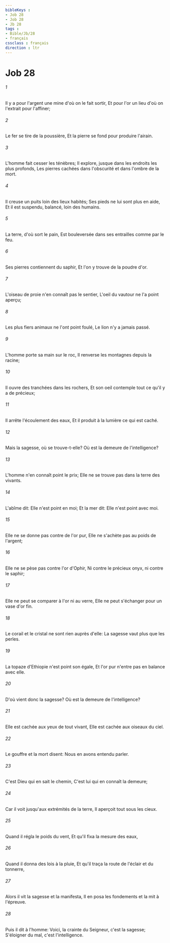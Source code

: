 ```yaml
---
bibleKeys : 
- Job 28
- Job 28
- Jb 28
tags : 
- Bible/Jb/28
- français
cssclass : français
direction : ltr
---
```


# Job 28

###### 1
Il y a pour l'argent une mine d'où on le fait sortir, Et pour l'or un lieu d'où on l'extrait pour l'affiner;
###### 2
Le fer se tire de la poussière, Et la pierre se fond pour produire l'airain.
###### 3
L'homme fait cesser les ténèbres; Il explore, jusque dans les endroits les plus profonds, Les pierres cachées dans l'obscurité et dans l'ombre de la mort.
###### 4
Il creuse un puits loin des lieux habités; Ses pieds ne lui sont plus en aide, Et il est suspendu, balancé, loin des humains.
###### 5
La terre, d'où sort le pain, Est bouleversée dans ses entrailles comme par le feu.
###### 6
Ses pierres contiennent du saphir, Et l'on y trouve de la poudre d'or.
###### 7
L'oiseau de proie n'en connaît pas le sentier, L'oeil du vautour ne l'a point aperçu;
###### 8
Les plus fiers animaux ne l'ont point foulé, Le lion n'y a jamais passé.
###### 9
L'homme porte sa main sur le roc, Il renverse les montagnes depuis la racine;
###### 10
Il ouvre des tranchées dans les rochers, Et son oeil contemple tout ce qu'il y a de précieux;
###### 11
Il arrête l'écoulement des eaux, Et il produit à la lumière ce qui est caché.
###### 12
Mais la sagesse, où se trouve-t-elle? Où est la demeure de l'intelligence?
###### 13
L'homme n'en connaît point le prix; Elle ne se trouve pas dans la terre des vivants.
###### 14
L'abîme dit: Elle n'est point en moi; Et la mer dit: Elle n'est point avec moi.
###### 15
Elle ne se donne pas contre de l'or pur, Elle ne s'achète pas au poids de l'argent;
###### 16
Elle ne se pèse pas contre l'or d'Ophir, Ni contre le précieux onyx, ni contre le saphir;
###### 17
Elle ne peut se comparer à l'or ni au verre, Elle ne peut s'échanger pour un vase d'or fin.
###### 18
Le corail et le cristal ne sont rien auprès d'elle: La sagesse vaut plus que les perles.
###### 19
La topaze d'Ethiopie n'est point son égale, Et l'or pur n'entre pas en balance avec elle.
###### 20
D'où vient donc la sagesse? Où est la demeure de l'intelligence?
###### 21
Elle est cachée aux yeux de tout vivant, Elle est cachée aux oiseaux du ciel.
###### 22
Le gouffre et la mort disent: Nous en avons entendu parler.
###### 23
C'est Dieu qui en sait le chemin, C'est lui qui en connaît la demeure;
###### 24
Car il voit jusqu'aux extrémités de la terre, Il aperçoit tout sous les cieux.
###### 25
Quand il régla le poids du vent, Et qu'il fixa la mesure des eaux,
###### 26
Quand il donna des lois à la pluie, Et qu'il traça la route de l'éclair et du tonnerre,
###### 27
Alors il vit la sagesse et la manifesta, Il en posa les fondements et la mit à l'épreuve.
###### 28
Puis il dit à l'homme: Voici, la crainte du Seigneur, c'est la sagesse; S'éloigner du mal, c'est l'intelligence.
